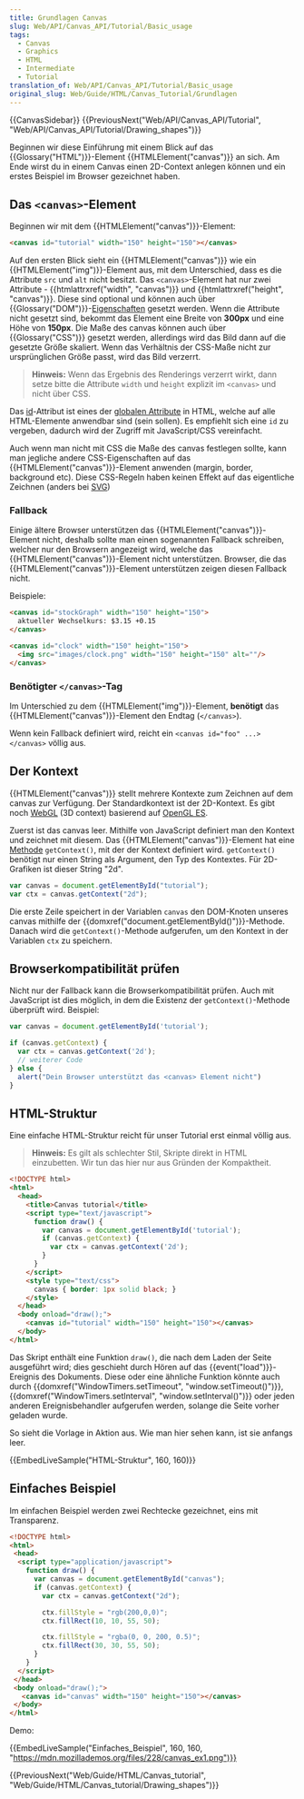 ```yaml
---
title: Grundlagen Canvas
slug: Web/API/Canvas_API/Tutorial/Basic_usage
tags:
  - Canvas
  - Graphics
  - HTML
  - Intermediate
  - Tutorial
translation_of: Web/API/Canvas_API/Tutorial/Basic_usage
original_slug: Web/Guide/HTML/Canvas_Tutorial/Grundlagen
---
```

{{CanvasSidebar}} {{PreviousNext("Web/API/Canvas_API/Tutorial", "Web/API/Canvas_API/Tutorial/Drawing_shapes")}}

Beginnen wir diese Einführung mit einem Blick auf das {{Glossary("HTML")}}-Element {{HTMLElement("canvas")}} an sich. Am Ende wirst du in einem Canvas einen 2D-Context anlegen können und ein erstes Beispiel im Browser gezeichnet haben.

## Das `<canvas>`-Element

Beginnen wir mit dem {{HTMLElement("canvas")}}-Element:

```html
<canvas id="tutorial" width="150" height="150"></canvas>
```

Auf den ersten Blick sieht ein {{HTMLElement("canvas")}} wie ein {{HTMLElement("img")}}-Element aus, mit dem Unterschied, dass es die Attribute `src` und `alt` nicht besitzt. Das `<canvas>`-Element hat nur zwei Attribute - {{htmlattrxref("width", "canvas")}} und {{htmlattrxref("height", "canvas")}}. Diese sind optional und können auch über {{Glossary("DOM")}}-[Eigenschaften](/de/docs/Web/API/HTMLCanvasElement) gesetzt werden. Wenn die Attribute nicht gesetzt sind, bekommt das Element eine Breite von **300px** und eine Höhe von **150px**. Die Maße des canvas können auch über {{Glossary("CSS")}} gesetzt werden, allerdings wird das Bild dann auf die gesetzte Größe skaliert. Wenn das Verhältnis der CSS-Maße nicht zur ursprünglichen Größe passt, wird das Bild verzerrt.

> **Hinweis:** Wenn das Ergebnis des Renderings verzerrt wirkt, dann setze bitte die Attribute `width` und `height` explizit im `<canvas>` und nicht über CSS.

Das [id](/de/docs/Web/HTML/Globale_Attribute#id)-Attribut ist eines der [globalen Attribute](/de/docs/Web/HTML/Globale_Attribute) in HTML, welche auf alle HTML-Elemente anwendbar sind (sein sollen). Es empfiehlt sich eine `id` zu vergeben, dadurch wird der Zugriff mit JavaScript/CSS vereinfacht.

Auch wenn man nicht mit CSS die Maße des canvas festlegen sollte, kann man jegliche andere CSS-Eigenschaften auf das {{HTMLElement("canvas")}}-Element anwenden (margin, border, background etc). Diese CSS-Regeln haben keinen Effekt auf das eigentliche Zeichnen (anders bei [SVG](/de/docs/SVG))

### Fallback

Einige ältere Browser unterstützen das {{HTMLElement("canvas")}}-Element nicht, deshalb sollte man einen sogenannten Fallback schreiben, welcher nur den Browsern angezeigt wird, welche das {{HTMLElement("canvas")}}-Element nicht unterstützen. Browser, die das {{HTMLElement("canvas")}}-Element unterstützen zeigen diesen Fallback nicht.

Beispiele:

```html
<canvas id="stockGraph" width="150" height="150">
  aktueller Wechselkurs: $3.15 +0.15
</canvas>

<canvas id="clock" width="150" height="150">
  <img src="images/clock.png" width="150" height="150" alt=""/>
</canvas>
```

### Benötigter `</canvas>`-Tag

Im Unterschied zu dem {{HTMLElement("img")}}-Element, **benötigt** das {{HTMLElement("canvas")}}-Element den Endtag (`</canvas>`).

Wenn kein Fallback definiert wird, reicht ein `<canvas id="foo" ...></canvas>` völlig aus.

## Der Kontext

{{HTMLElement("canvas")}} stellt mehrere Kontexte zum Zeichnen auf dem canvas zur Verfügung. Der Standardkontext ist der 2D-Kontext. Es gibt noch [WebGL](/de/docs/Web/WebGL) (3D context) basierend auf [OpenGL ES](http://www.khronos.org/opengles/).

Zuerst ist das canvas leer. Mithilfe von JavaScript definiert man den Kontext und zeichnet mit diesem. Das {{HTMLElement("canvas")}}-Element hat eine [Methode](/de/docs/Web/API/HTMLCanvasElement#Methods) `getContext()`, mit der der Kontext definiert wird. `getContext()` benötigt nur einen String als Argument, den Typ des Kontextes. Für 2D-Grafiken ist dieser String "2d".

```js
var canvas = document.getElementById("tutorial");
var ctx = canvas.getContext("2d");
```

Die erste Zeile speichert in der Variablen `canvas` den DOM-Knoten unseres canvas mithilfe der {{domxref("document.getElementById()")}}-Methode. Danach wird die `getContext()`-Methode aufgerufen, um den Kontext in der Variablen `ctx` zu speichern.

## Browserkompatibilität prüfen

Nicht nur der Fallback kann die Browserkompatibilität prüfen. Auch mit JavaScript ist dies möglich, in dem die Existenz der `getContext()`-Methode überprüft wird. Beispiel:

```js
var canvas = document.getElementById('tutorial');

if (canvas.getContext) {
  var ctx = canvas.getContext('2d');
  // weiterer Code
} else {
  alert("Dein Browser unterstützt das <canvas> Element nicht")
}
```

## HTML-Struktur

Eine einfache HTML-Struktur reicht für unser Tutorial erst einmal völlig aus.

> **Hinweis:** Es gilt als schlechter Stil, Skripte direkt in HTML einzubetten. Wir tun das hier nur aus Gründen der Kompaktheit.

```html
<!DOCTYPE html>
<html>
  <head>
    <title>Canvas tutorial</title>
    <script type="text/javascript">
      function draw() {
        var canvas = document.getElementById('tutorial');
        if (canvas.getContext) {
          var ctx = canvas.getContext('2d');
        }
      }
    </script>
    <style type="text/css">
      canvas { border: 1px solid black; }
    </style>
  </head>
  <body onload="draw();">
    <canvas id="tutorial" width="150" height="150"></canvas>
  </body>
</html>
```

Das Skript enthält eine Funktion `draw()`, die nach dem Laden der Seite ausgeführt wird; dies geschieht durch Hören auf das {{event("load")}}-Ereignis des Dokuments. Diese oder eine ähnliche Funktion könnte auch durch {{domxref("WindowTimers.setTimeout", "window.setTimeout()")}}, {{domxref("WindowTimers.setInterval", "window.setInterval()")}} oder jeden anderen Ereignisbehandler aufgerufen werden, solange die Seite vorher geladen wurde.

So sieht die Vorlage in Aktion aus. Wie man hier sehen kann, ist sie anfangs leer.

{{EmbedLiveSample("HTML-Struktur", 160, 160)}}

## Einfaches Beispiel

Im einfachen Beispiel werden zwei Rechtecke gezeichnet, eins mit Transparenz.

```html
<!DOCTYPE html>
<html>
 <head>
  <script type="application/javascript">
    function draw() {
      var canvas = document.getElementById("canvas");
      if (canvas.getContext) {
        var ctx = canvas.getContext("2d");

        ctx.fillStyle = "rgb(200,0,0)";
        ctx.fillRect(10, 10, 55, 50);

        ctx.fillStyle = "rgba(0, 0, 200, 0.5)";
        ctx.fillRect(30, 30, 55, 50);
      }
    }
  </script>
 </head>
 <body onload="draw();">
   <canvas id="canvas" width="150" height="150"></canvas>
 </body>
</html>
```

Demo:

{{EmbedLiveSample("Einfaches_Beispiel", 160, 160, "https://mdn.mozillademos.org/files/228/canvas_ex1.png")}}

{{PreviousNext("Web/Guide/HTML/Canvas_tutorial", "Web/Guide/HTML/Canvas_tutorial/Drawing_shapes")}}
